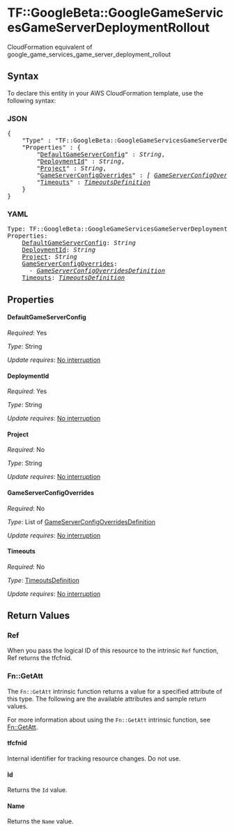 # TF::GoogleBeta::GoogleGameServicesGameServerDeploymentRollout

CloudFormation equivalent of google_game_services_game_server_deployment_rollout

## Syntax

To declare this entity in your AWS CloudFormation template, use the following syntax:

### JSON

<pre>
{
    "Type" : "TF::GoogleBeta::GoogleGameServicesGameServerDeploymentRollout",
    "Properties" : {
        "<a href="#defaultgameserverconfig" title="DefaultGameServerConfig">DefaultGameServerConfig</a>" : <i>String</i>,
        "<a href="#deploymentid" title="DeploymentId">DeploymentId</a>" : <i>String</i>,
        "<a href="#project" title="Project">Project</a>" : <i>String</i>,
        "<a href="#gameserverconfigoverrides" title="GameServerConfigOverrides">GameServerConfigOverrides</a>" : <i>[ <a href="gameserverconfigoverridesdefinition.md">GameServerConfigOverridesDefinition</a>, ... ]</i>,
        "<a href="#timeouts" title="Timeouts">Timeouts</a>" : <i><a href="timeoutsdefinition.md">TimeoutsDefinition</a></i>
    }
}
</pre>

### YAML

<pre>
Type: TF::GoogleBeta::GoogleGameServicesGameServerDeploymentRollout
Properties:
    <a href="#defaultgameserverconfig" title="DefaultGameServerConfig">DefaultGameServerConfig</a>: <i>String</i>
    <a href="#deploymentid" title="DeploymentId">DeploymentId</a>: <i>String</i>
    <a href="#project" title="Project">Project</a>: <i>String</i>
    <a href="#gameserverconfigoverrides" title="GameServerConfigOverrides">GameServerConfigOverrides</a>: <i>
      - <a href="gameserverconfigoverridesdefinition.md">GameServerConfigOverridesDefinition</a></i>
    <a href="#timeouts" title="Timeouts">Timeouts</a>: <i><a href="timeoutsdefinition.md">TimeoutsDefinition</a></i>
</pre>

## Properties

#### DefaultGameServerConfig

_Required_: Yes

_Type_: String

_Update requires_: [No interruption](https://docs.aws.amazon.com/AWSCloudFormation/latest/UserGuide/using-cfn-updating-stacks-update-behaviors.html#update-no-interrupt)

#### DeploymentId

_Required_: Yes

_Type_: String

_Update requires_: [No interruption](https://docs.aws.amazon.com/AWSCloudFormation/latest/UserGuide/using-cfn-updating-stacks-update-behaviors.html#update-no-interrupt)

#### Project

_Required_: No

_Type_: String

_Update requires_: [No interruption](https://docs.aws.amazon.com/AWSCloudFormation/latest/UserGuide/using-cfn-updating-stacks-update-behaviors.html#update-no-interrupt)

#### GameServerConfigOverrides

_Required_: No

_Type_: List of <a href="gameserverconfigoverridesdefinition.md">GameServerConfigOverridesDefinition</a>

_Update requires_: [No interruption](https://docs.aws.amazon.com/AWSCloudFormation/latest/UserGuide/using-cfn-updating-stacks-update-behaviors.html#update-no-interrupt)

#### Timeouts

_Required_: No

_Type_: <a href="timeoutsdefinition.md">TimeoutsDefinition</a>

_Update requires_: [No interruption](https://docs.aws.amazon.com/AWSCloudFormation/latest/UserGuide/using-cfn-updating-stacks-update-behaviors.html#update-no-interrupt)

## Return Values

### Ref

When you pass the logical ID of this resource to the intrinsic `Ref` function, Ref returns the tfcfnid.

### Fn::GetAtt

The `Fn::GetAtt` intrinsic function returns a value for a specified attribute of this type. The following are the available attributes and sample return values.

For more information about using the `Fn::GetAtt` intrinsic function, see [Fn::GetAtt](https://docs.aws.amazon.com/AWSCloudFormation/latest/UserGuide/intrinsic-function-reference-getatt.html).

#### tfcfnid

Internal identifier for tracking resource changes. Do not use.

#### Id

Returns the <code>Id</code> value.

#### Name

Returns the <code>Name</code> value.

